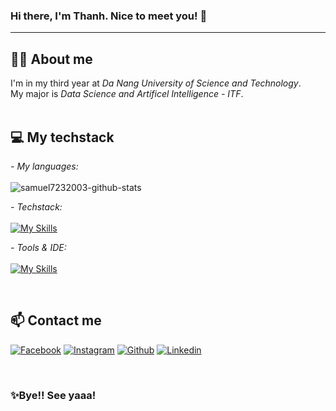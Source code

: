 ### Hi there, I'm Thanh. Nice to meet you! 👋
---

**🙆‍♂️ About me** 
---
I'm in my third year at *Da Nang University of Science and Technology*. <br>
My major is *Data Science and Artificel Intelligence - ITF*.
<br> <br>

**💻 My techstack**
---
*- My languages:* <br><br>
<img src="https://github-readme-stats.vercel.app/api/top-langs?username=samuel7232003&show_icons=true&locale=en&layout=compact&line_height=20&title_color=f69673" alt="samuel7232003-github-stats" />

*- Techstack:* <br><br>
[![My Skills](https://skillicons.dev/icons?i=html,css,react,dotnet&theme=light)](https://skillicons.dev)

*- Tools & IDE:* <br><br>
[![My Skills](https://skillicons.dev/icons?i=vscode,figma,github,idea,notion,androidstudio&theme=light)](https://skillicons.dev)

<br>

**📫 Contact me**
---
<p align="left">
  <a href="https://www.facebook.com/thanhchaomoinguoi/"><img src="https://img.shields.io/badge/Facebook--_.svg?style=social&logo=facebook" alt="Facebook"></a>
  <a href="https://www.instagram.com/lv.thank/"><img src="https://img.shields.io/badge/Instagram--_.svg?style=social&logo=instagram" alt="Instagram"></a>
  <a href="https://github.com/samuel7232003"><img src="https://img.shields.io/badge/Github--_.svg?style=social&logo=github" alt="Github"></a>
  <a href="https://www.linkedin.com/in/thanh-le-9137a224b/"><img src="https://img.shields.io/badge/Linkedin--_.svg?style=social&logo=linkedin" alt="Linkedin"></a>
</p>
<br>

### ✨Bye!! See yaaa!
